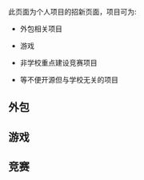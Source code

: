 此页面为个人项目的招新页面，项目可为:  

+ 外包相关项目
- 游戏
+ 非学校重点建设竞赛项目
- 等不便开源但与学校无关的项目

<!-- 
    在这后面加入项目招新信息，可在相关标题类型下添加，如外包、游戏、竞赛等，如无相关标题，自行添加。

 -->

## 外包


## 游戏


## 竞赛
